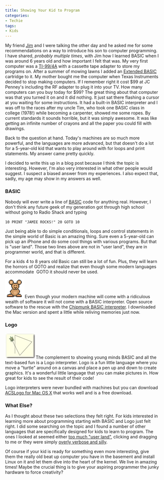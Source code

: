 ```yaml
---
title: Showing Your Kid to Program
categories:
- Techie
tags:
- Kids
---
```


My friend [Jim](http://www.jimbernard.net/) and I were talking the other day and he asked me for some recommendations on a way to introduce his son to computer programming. I have shared, _probably multiple times_, with Jim how I learned BASIC when I was around 6 years old and how important I felt that was. My very first computer was a [TI-99/4A](http://en.wikipedia.org/wiki/Texas_Instruments_TI-99/4A) with a cassette tape adapter to store my programs on. After a summer of mowing lawns I added an [Extended BASIC](http://en.wikipedia.org/wiki/TI_Extended_BASIC) cartridge to it. My mother bought me the computer when Texas Instruments decided to stop making computers. If I remember right it cost $99 at JC Penney's including the RF adapter to plug it into your TV. How many computers can you buy today for $99?
The great thing about that computer was that you turned it on and it did nothing. It just sat there flashing a cursor at you waiting for some instructions. It had a built-in BASIC interpreter and I was off to the races after my uncle Tim, who took one BASIC class in college (1978!) while becoming a carpenter, showed me some ropes. By current standards it sounds horrible, but it was simply awesome. It was like getting an infinite number of crayons and all the paper you could fill with drawings.

Back to the question at hand. Today's machines are so much more powerful, and the languages are more advanced, but that doesn't do a lot for a 5-year-old kid that wants to play around with for loops and print statements. My answer came pretty quickly.

I decided to write this up in a blog post because I think the topic is interesting. However, I'm also very interested in what other people would suggest. I suspect a biased answer from my experiences. I also expect that, sadly, my age may show in my answers as well.

### BASIC

Nobody will ever write a line of [BASIC](http://en.wikipedia.org/wiki/BASIC) code for anything real. However, I don't think any future geek of my generation got through high school without going to Radio Shack and typing

`10 PRINT "JAMIE ROCKS!"
20 GOTO 10
`

Just being able to do simple conditionals, loops and control statements in the simple world of Basic is an amazing thing. Sure even a 5-year-old can pick up an iPhone and do some cool things with various programs. But that is "user land". Those two lines above are not in "user land", they are in programmer world, and that is different.

For a kids 4 to 8 years old Basic can still be a lot of fun. Plus, they will learn the horrors of GOTO and realize that even though some modern languages accommodate  GOTO it should never be used.

[![](/assets/posts/2010/739.png)](http://www.nicholson.com/rhn/basic/)Even though your modern machine will come with a ridiculous wealth of software it will not come with a BASIC interpreter. Open source software to the rescue with the [Chipmunk BASIC interpreter](http://www.nicholson.com/rhn/basic/). I downloaded the Mac version and spent a little while reliving memories just now.

### Logo

[![](/assets/posts/2010/turtleact.jpg)](http://www.alancsmith.co.uk/logo/)The complement to showing young minds BASIC and all the text-based fun is a Logo interpreter. Logo is a fun little language where you move a "turtle" around on a canvas and place a pen up and down to create graphics. It's a wonderful little language that you can make pictures in. How great for kids to see the result of their code!

Logo interpreters were never bundled with machines but you can download [ACSLogo for Mac OS X](http://www.alancsmith.co.uk/logo/) that works well and is a free download.

### What Else?

As I thought about these two selections they felt right. For kids interested in learning more about programming starting with BASIC and Logo just felt right. I did some searching on the topic and I found a number of other languages that are specifically designed for kids to learn to program. The ones I looked at seemed either [too much "user land"](http://www.greenfoot.org/about/screenshots.html), clicking and dragging to me or they were simply [overly verbose and silly](http://www.sjbaker.org/steve/software/hiccup.html).

Of course if your kid is ready for something even more interesting, give them the really old beat up computer you have in the basement and install Linux on it and let them dive into the heart of the kernel. We live in amazing times! Maybe the crucial thing is to give your aspiring programmer the junky hardware to force creativity?

